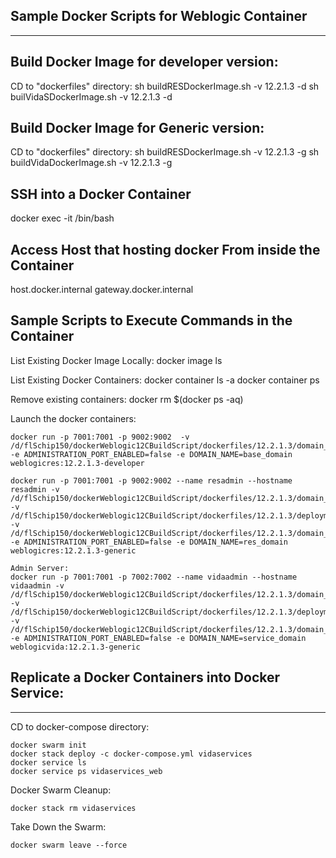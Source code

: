 Sample Docker Scripts for Weblogic Container
--------------------------------------------
--------------------------------------------


Build Docker Image for developer version:
-----------------------------------------
CD to "dockerfiles" directory:
	sh buildRESDockerImage.sh -v 12.2.1.3 -d
	sh builVidaSDockerImage.sh -v 12.2.1.3 -d


Build Docker Image for Generic version:
-----------------------------------------
CD to "dockerfiles" directory:
	sh buildRESDockerImage.sh -v 12.2.1.3 -g
	sh buildVidaDockerImage.sh -v 12.2.1.3 -g


SSH into a Docker Container
------------------------------------------
docker exec -it <container id> /bin/bash


Access Host that hosting docker From inside the Container
------------------------------------------
host.docker.internal
gateway.docker.internal


Sample Scripts to Execute Commands in the Container
------------------------------------------
List Existing Docker Image Locally:
	docker image ls

List Existing Docker Containers:
	docker container ls -a
	docker container ps

Remove existing containers:
	docker rm $(docker ps -aq)

Launch the docker containers:

	docker run -p 7001:7001 -p 9002:9002  -v /d/flSchip150/dockerWeblogic12CBuildScript/dockerfiles/12.2.1.3/domain_properties:/u01/oracle/properties -e ADMINISTRATION_PORT_ENABLED=false -e DOMAIN_NAME=base_domain weblogicres:12.2.1.3-developer

	docker run -p 7001:7001 -p 9002:9002 --name resadmin --hostname resadmin -v /d/flSchip150/dockerWeblogic12CBuildScript/dockerfiles/12.2.1.3/domain_properties:/u01/oracle/properties -v /d/flSchip150/dockerWeblogic12CBuildScript/dockerfiles/12.2.1.3/deployments:/u01/oracle/deploy -v /d/flSchip150/dockerWeblogic12CBuildScript/dockerfiles/12.2.1.3/domain_lib:/u01/oracle/domain_lib/ -e ADMINISTRATION_PORT_ENABLED=false -e DOMAIN_NAME=res_domain weblogicres:12.2.1.3-generic

	Admin Server:
	docker run -p 7001:7001 -p 7002:7002 --name vidaadmin --hostname vidaadmin -v /d/flSchip150/dockerWeblogic12CBuildScript/dockerfiles/12.2.1.3/domain_properties:/u01/oracle/properties -v /d/flSchip150/dockerWeblogic12CBuildScript/dockerfiles/12.2.1.3/deployments:/u01/oracle/deploy -v /d/flSchip150/dockerWeblogic12CBuildScript/dockerfiles/12.2.1.3/domain_lib:/u01/oracle/domain_lib/ -e ADMINISTRATION_PORT_ENABLED=false -e DOMAIN_NAME=service_domain weblogicvida:12.2.1.3-generic




Replicate a Docker Containers into Docker Service:
-------------------------------------------------
----------------------------------------------------
CD to docker-compose directory:

	docker swarm init
	docker stack deploy -c docker-compose.yml vidaservices
	docker service ls
	docker service ps vidaservices_web


Docker Swarm Cleanup:

	docker stack rm vidaservices


Take Down the Swarm:

	docker swarm leave --force
